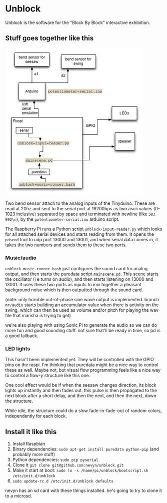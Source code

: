 # Unblock

Unblock is the software for the "Block By Block" interactive exhibition.

## Stuff goes together like this

![overview](overview.png)

Two bend sensor attach to the analog inputs of the Tinyduino. These are read at 20hz and sent to the serial port at 19200bps as two ascii values (0-1023 inclusive) separated by space and terminated with newline (like `583 992\n`), by the `potentiometer-serial.ino` arduino script.

The Raspberry Pi runs a Python script `unblock-input-reader.py` which looks for all attached serial devices and starts reading from them. It opens the `pdsend` tool to udp port 13000 and 13001, and when serial data comes in, it takes the two numbers and sends them to these two ports.

### Music/audio

`unblock-music-runner.bash` just configures the sound card for analog output, and then starts the puredata script `mainscene.pd`. This scene starts the oscillator (i e turns on audio), and then starts listening on 13000 and 13001. It uses these two ports as inputs to mix together a pleasant background noise which is then outputted through the sound card.

(note: only horrible out-of-phase sine wave output is implemented. branch `mr/audio` starts building an accumulator value when there is activity on the swing, which can then be used as volume and/or pitch for playing the wav file that marisha is trying to get)

we're also playing with using Sonic Pi to generate the audio so we can do more fun and good sounding stuff. not sure that'll be ready in time, so pd is a good fallback.

### LED lights

This hasn't been implemented yet. They will be controlled with the GPIO pins on the raspi. I'm thinking that puredata might be a nice way to control these as well. Maybe not, but visual flow programming feels like a nice way to control a flow-y structure like this one.

One cool effect would be if when the seesaw changes direction, its block lights up instantly and then fades out. this pulse is then propagated to the next block after a short delay, and then the next, and then the next, down the structure.

While idle, the structure could do a slow fade-in-fade-out of random colors, independently for each block.

## Install it like this

1. Install Raspbian
2. Binary dependencies: `sudo apt-get install puredata python-pip` (and probably more stuff)
3. Python dependencies: `sudo pip pyserial`
4. Clone it `git clone git@github.com:nevyn/unblock.git`
4. Make it start at boot: `sudo ln -s /home/pi/unblock/bootscript.sh /etc/init.d/unblock`
5. `sudo update-rc.d /etc/init.d/unblock defaults`

nevyn has an sd card with these things installed. he's going to try to clone it to a microsd.



